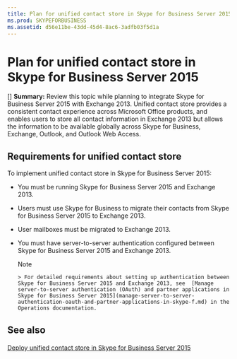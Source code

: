 ```yaml
---
title: Plan for unified contact store in Skype for Business Server 2015
ms.prod: SKYPEFORBUSINESS
ms.assetid: d56e11be-43dd-45d4-8ac6-3adfb03f5d1a
---
```



# Plan for unified contact store in Skype for Business Server 2015
[] **Summary:** Review this topic while planning to integrate Skype for Business Server 2015 with Exchange 2013.
Unified contact store provides a consistent contact experience across Microsoft Office products, and enables users to store all contact information in Exchange 2013 but allows the information to be available globally across Skype for Business, Exchange, Outlook, and Outlook Web Access.
  
    
    


## Requirements for unified contact store

To implement unified contact store in Skype for Business Server 2015:
  
    
    

- You must be running Skype for Business Server 2015 and Exchange 2013.
    
  
- Users must use Skype for Business to migrate their contacts from Skype for Business Server 2015 to Exchange 2013.
    
  
- User mailboxes must be migrated to Exchange 2013.
    
  
- You must have server-to-server authentication configured between Skype for Business Server 2015 and Exchange 2013.
    
    > [!NOTE]
      > For detailed requirements about setting up authentication between Skype for Business Server 2015 and Exchange 2013, see  [Manage server-to-server authentication (OAuth) and partner applications in Skype for Business Server 2015](manage-server-to-server-authentication-oauth-and-partner-applications-in-skype-f.md) in the Operations documentation.

## See also


#### 


  
    
    
 [Deploy unified contact store in Skype for Business Server 2015](deploy-unified-contact-store-in-skype-for-business-server-2015.md)
